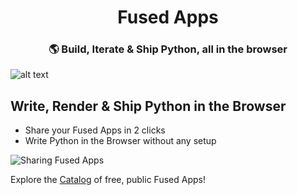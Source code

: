 <h1 align="center">
  Fused Apps
</h1>
<h3 align="center">
  🌎 Build, Iterate & Ship Python, all in the browser
</h3>


![alt text](https://fused-magic.s3.us-west-2.amazonaws.com/docs_assets/github_app_repo/preview_Fused_apps.png)


## Write, Render & Ship Python in the Browser


- Share your Fused Apps in 2 clicks
- Write Python in the Browser without any setup

![Sharing Fused Apps](https://fused-magic.s3.us-west-2.amazonaws.com/docs_assets/github_app_repo/Sharing_Fused_app.gif)

Explore the [Catalog](https://www.fused.io/workbench/apps/catalog?tab=public) of free, public Fused Apps!